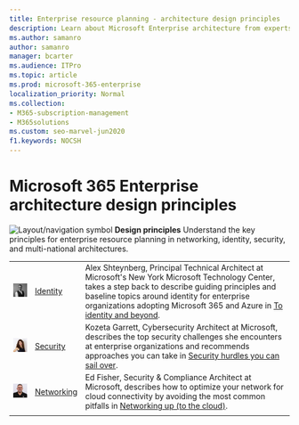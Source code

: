 ```yaml
---
title: Enterprise resource planning - architecture design principles
description: Learn about Microsoft Enterprise architecture from experts in identity, cybersecurity, and networking.
ms.author: samanro
author: samanro
manager: bcarter
ms.audience: ITPro
ms.topic: article
ms.prod: microsoft-365-enterprise
localization_priority: Normal
ms.collection: 
- M365-subscription-management
- M365solutions
ms.custom: seo-marvel-jun2020
f1.keywords: NOCSH
---
```


# Microsoft 365 Enterprise architecture design principles

![Layout/navigation symbol](https://docs.microsoft.com/office/media/icons/layout-navigation-blue.png) **Design principles**  Understand the key principles for enterprise resource planning in networking, identity, security, and multi-national architectures.


|  |  | |
|---------|---------|---------|
|![Alex Shteynberg on enterprise identity architecture](../media/solutions-architecture-center/identity-and-beyond-alex-shteynberg.jpg)   |    [Identity](identity-design-principles.md)     | Alex Shteynberg, Principal Technical Architect at Microsoft's New York Microsoft Technology Center, takes a step back to describe guiding principles and baseline topics around identity for enterprise organizations adopting Microsoft 365 and Azure in [To identity and beyond](identity-design-principles.md). |
| ![Kozetta Garrett on enterprise identity architecture](../media/solutions-architecture-center/kozeta-garrett-security.jpg)   |     [Security](security-design-principles.md)    |  Kozeta Garrett, Cybersecurity Architect at Microsoft, describes the top security challenges she encounters at enterprise organizations and recommends approaches you can take in [Security hurdles you can sail over](security-design-principles.md).  |
| ![Ed Fisher on enterprise identity architecture](../media/solutions-architecture-center/ed-fisher-networking.jpg)    |       [Networking](networking-design-principles.md)  |   Ed Fisher, Security & Compliance Architect at Microsoft, describes how to optimize your network for cloud connectivity by avoiding the most common pitfalls in [Networking up (to the cloud)](networking-design-principles.md).       |
|    |         |         |
